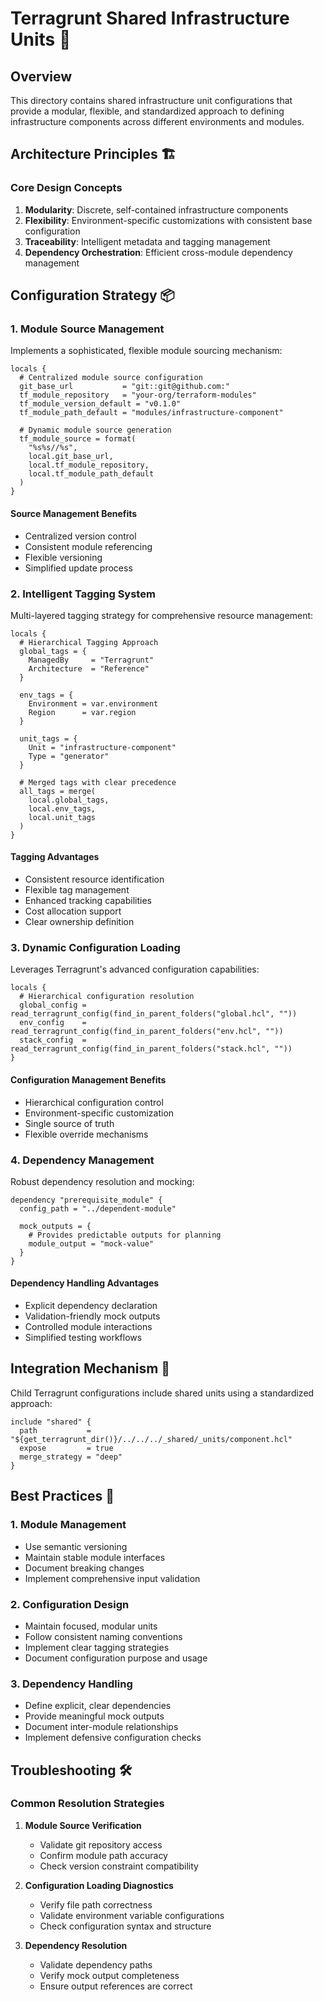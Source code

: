 # Terragrunt Shared Infrastructure Units 🧩

## Overview

This directory contains shared infrastructure unit configurations that provide a modular, flexible, and standardized approach to defining infrastructure components across different environments and modules.

## Architecture Principles 🏗️

### Core Design Concepts

1. **Modularity**: Discrete, self-contained infrastructure components
2. **Flexibility**: Environment-specific customizations with consistent base configuration
3. **Traceability**: Intelligent metadata and tagging management
4. **Dependency Orchestration**: Efficient cross-module dependency management

## Configuration Strategy 📦

### 1. Module Source Management

Implements a sophisticated, flexible module sourcing mechanism:

```hcl
locals {
  # Centralized module source configuration
  git_base_url           = "git::git@github.com:"
  tf_module_repository   = "your-org/terraform-modules"
  tf_module_version_default = "v0.1.0"
  tf_module_path_default = "modules/infrastructure-component"

  # Dynamic module source generation
  tf_module_source = format(
    "%s%s//%s",
    local.git_base_url,
    local.tf_module_repository,
    local.tf_module_path_default
  )
}
```

#### Source Management Benefits

- Centralized version control
- Consistent module referencing
- Flexible versioning
- Simplified update process

### 2. Intelligent Tagging System

Multi-layered tagging strategy for comprehensive resource management:

```hcl
locals {
  # Hierarchical Tagging Approach
  global_tags = {
    ManagedBy     = "Terragrunt"
    Architecture  = "Reference"
  }

  env_tags = {
    Environment = var.environment
    Region      = var.region
  }

  unit_tags = {
    Unit = "infrastructure-component"
    Type = "generator"
  }

  # Merged tags with clear precedence
  all_tags = merge(
    local.global_tags,
    local.env_tags,
    local.unit_tags
  )
}
```

#### Tagging Advantages

- Consistent resource identification
- Flexible tag management
- Enhanced tracking capabilities
- Cost allocation support
- Clear ownership definition

### 3. Dynamic Configuration Loading

Leverages Terragrunt's advanced configuration capabilities:

```hcl
locals {
  # Hierarchical configuration resolution
  global_config = read_terragrunt_config(find_in_parent_folders("global.hcl", ""))
  env_config    = read_terragrunt_config(find_in_parent_folders("env.hcl", ""))
  stack_config  = read_terragrunt_config(find_in_parent_folders("stack.hcl", ""))
}
```

#### Configuration Management Benefits

- Hierarchical configuration control
- Environment-specific customization
- Single source of truth
- Flexible override mechanisms

### 4. Dependency Management

Robust dependency resolution and mocking:

```hcl
dependency "prerequisite_module" {
  config_path = "../dependent-module"

  mock_outputs = {
    # Provides predictable outputs for planning
    module_output = "mock-value"
  }
}
```

#### Dependency Handling Advantages

- Explicit dependency declaration
- Validation-friendly mock outputs
- Controlled module interactions
- Simplified testing workflows

## Integration Mechanism 🔗

Child Terragrunt configurations include shared units using a standardized approach:

```hcl
include "shared" {
  path           = "${get_terragrunt_dir()}/../../../_shared/_units/component.hcl"
  expose         = true
  merge_strategy = "deep"
}
```

## Best Practices 🌟

### 1. Module Management

- Use semantic versioning
- Maintain stable module interfaces
- Document breaking changes
- Implement comprehensive input validation

### 2. Configuration Design

- Maintain focused, modular units
- Follow consistent naming conventions
- Implement clear tagging strategies
- Document configuration purpose and usage

### 3. Dependency Handling

- Define explicit, clear dependencies
- Provide meaningful mock outputs
- Document inter-module relationships
- Implement defensive configuration checks

## Troubleshooting 🛠️

### Common Resolution Strategies

1. **Module Source Verification**

   - Validate git repository access
   - Confirm module path accuracy
   - Check version constraint compatibility

2. **Configuration Loading Diagnostics**

   - Verify file path correctness
   - Validate environment variable configurations
   - Check configuration syntax and structure

3. **Dependency Resolution**
   - Validate dependency paths
   - Verify mock output completeness
   - Ensure output references are correct
